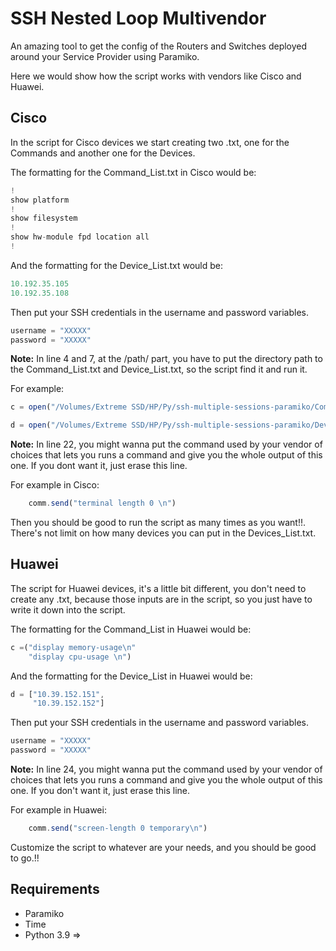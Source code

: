 # SSH Nested Loop Multivendor

An amazing tool to get the config of the Routers and Switches deployed around your Service Provider using Paramiko.

Here we would show how the script works with vendors like Cisco and Huawei.

##  Cisco

In the script for Cisco devices we start creating two .txt, one for the Commands and another one for the Devices. 

The formatting for the Command_List.txt in Cisco would be:

```js
!
show platform
!
show filesystem
!
show hw-module fpd location all
!
```
And the formatting for the Device_List.txt would be:
```js
10.192.35.105
10.192.35.108
```
Then put your SSH credentials in the username and password variables.
```js
username = "XXXXX"
password = "XXXXX" 
```

**Note:** In line 4 and 7, at the /path/ part, you have to put the directory path to the Command_List.txt and Device_List.txt, so the script find it and run it.

For example:
```js
c = open("/Volumes/Extreme SSD/HP/Py/ssh-multiple-sessions-paramiko/Command_List.txt" , "r")

d = open("/Volumes/Extreme SSD/HP/Py/ssh-multiple-sessions-paramiko/Device_List.txt", "r")
```

**Note:** In line 22, you might wanna put the command used by your vendor of choices that lets you runs a command and give you the whole output of this one. If you dont want it, just erase this line.

For example in Cisco:
```js
    comm.send("terminal length 0 \n")
```


Then you should be good to run the script as many times as you want!!. There's not limit on how many devices you can put in the Devices_List.txt.

##  Huawei

The script for Huawei devices, it's a little bit different, you don't need to create any .txt, because those inputs are in the script, so you just have to write it down into the script.

The formatting for the Command_List in Huawei would be:

```js
c =("display memory-usage\n"
    "display cpu-usage \n")
```
And the formatting for the Device_List in Huawei would be:
```js
d = ["10.39.152.151",
     "10.39.152.152"]
```
Then put your SSH credentials in the username and password variables.
```js
username = "XXXXX"
password = "XXXXX" 
```
**Note:** In line 24, you might wanna put the command used by your vendor of choices that lets you runs a command and give you the whole output of this one. If you don't want it, just erase this line.

For example in Huawei:
```js
    comm.send("screen-length 0 temporary\n")
```

Customize the script to whatever are your needs, and you should be good to go.!!

## Requirements

* Paramiko
* Time
* Python 3.9 =>
